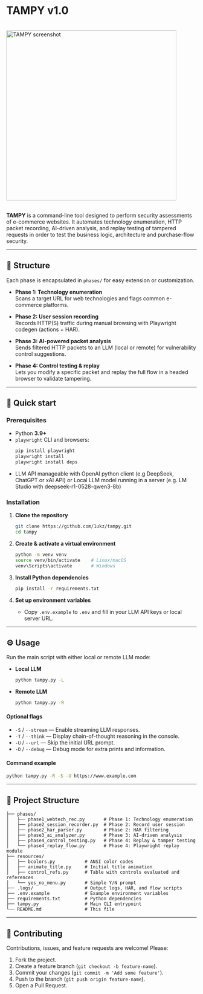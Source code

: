 # TAMPY v1.0
<br>
<img src="https://github.com/user-attachments/assets/71003213-54e5-46ac-8301-029e359bb376" alt="TAMPY screenshot" width="450"/>
<br><br>

**TAMPY** is a command-line tool designed to perform security assessments of e-commerce websites. It automates technology enumeration, HTTP packet recording, AI-driven analysis, and replay testing of tampered requests in order to test the business logic, architecture and purchase-flow security.

---

## 📝 Structure

  Each phase is encapsulated in `phases/` for easy extension or customization.
  
- **Phase 1: Technology enumeration**  
  Scans a target URL for web technologies and flags common e-commerce platforms.

- **Phase 2: User session recording**  
  Records HTTP(S) traffic during manual browsing with Playwright codegen (actions + HAR).

- **Phase 3: AI-powered packet analysis**  
  Sends filtered HTTP packets to an LLM (local or remote) for vulnerability control suggestions.

- **Phase 4: Control testing & replay**  
  Lets you modify a specific packet and replay the full flow in a headed browser to validate tampering.

---

## 🚀 Quick start

### Prerequisites

- Python **3.9+**
- `playwright` CLI and browsers:  
  ```bash
  pip install playwright
  playwright install
  playwright install deps
  ```
- LLM API manageable with OpenAI python client (e.g DeepSeek, ChatGPT or xAI API) or Local LLM model running in a server (e.g. LM Studio with deepseek-r1-0528-qwen3-8b)

### Installation

1. **Clone the repository**
   ```bash
   git clone https://github.com/1ukz/tampy.git
   cd tampy
   ```

2. **Create & activate a virtual environment**
   ```bash
   python -m venv venv
   source venv/bin/activate    # Linux/macOS
   venv\Scripts\activate       # Windows
   ```

3. **Install Python dependencies**
   ```bash
   pip install -r requirements.txt
   ```

4. **Set up environment variables**
   - Copy `.env.example` to `.env` and fill in your LLM API keys or local server URL.

---

## ⚙️ Usage

Run the main script with either local or remote LLM mode:

- **Local LLM**
  ```bash
  python tampy.py -L
  ```
- **Remote LLM**
  ```bash
  python tampy.py -R
  ```

#### Optional flags

- `-S` / `--stream` — Enable streaming LLM responses.
- `-T` / `--think` — Display chain-of-thought reasoning in the console.
- `-U` / `--url` — Skip the initial URL prompt.
- `-D` / `--debug` — Debug mode for extra prints and information.

#### Command example
  
  ```bash
  python tampy.py -R -S -U https://www.example.com
  ```

---

## 📂 Project Structure

```
├── phases/
│   ├── phase1_webtech_rec.py       # Phase 1: Technology enumeration
│   ├── phase2_session_recorder.py  # Phase 2: Record user session
│   ├── phase2_har_parser.py        # Phase 2: HAR filtering
│   ├── phase3_ai_analyzer.py       # Phase 3: AI-driven analysis
│   ├── phase4_control_testing.py   # Phase 4: Replay & tamper testing
│   └── phase4_replay_flow.py       # Phase 4: Playwright replay module
├── resources/
│   ├── bcolors.py           # ANSI color codes
│   ├── animate_title.py     # Initial title animation
│   ├── control_refs.py      # Table with controls evaluated and references
│   └── yes_no_menu.py       # Simple Y/N prompt
├── .logs/                   # Output logs, HAR, and flow scripts
├── .env.example             # Example environment variables
├── requirements.txt         # Python dependencies
├── tampy.py                 # Main CLI entrypoint
└── README.md                # This file
```

---

## 🤝 Contributing

Contributions, issues, and feature requests are welcome! Please:

1. Fork the project.
2. Create a feature branch (`git checkout -b feature-name`).
3. Commit your changes (`git commit -m 'Add some feature'`).
4. Push to the branch (`git push origin feature-name`).
5. Open a Pull Request.
